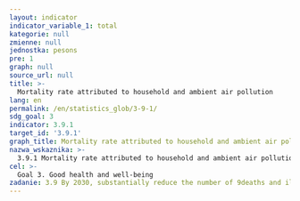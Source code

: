 ```yaml
---
layout: indicator
indicator_variable_1: total
kategorie: null
zmienne: null
jednostka: pesons
pre: 1
graph: null
source_url: null
title: >-
  Mortality rate attributed to household and ambient air pollution
lang: en
permalink: /en/statistics_glob/3-9-1/
sdg_goal: 3
indicator: 3.9.1
target_id: '3.9.1'
graph_title: Mortality rate attributed to household and ambient air pollution
nazwa_wskaznika: >-
  3.9.1 Mortality rate attributed to household and ambient air pollution
cel: >-
  Goal 3. Good health and well-being
zadanie: 3.9 By 2030, substantially reduce the number of 9deaths and illnesses from hazardous chemicals and air, water and soil pollution and contamination
---
```

